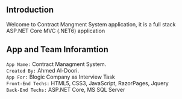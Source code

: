 Introduction
------
Welcome to Contract Mangment System application, it is a full stack ASP.NET Core MVC (.NET6) application

App and Team Inforamtion
------
`App Name:` Contract Managment System.<br>
`Created By:` Ahmed Al-Doori.<br>
`App For:` Blogic Company as Interview Task<br>
`Front-End Techs:` HTML5, CSS3, JavaScript, RazorPages, Jquery<br>
`Back-End Techs:` ASP.NET Core, MS SQL Server<br>
